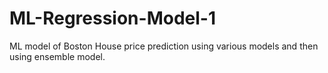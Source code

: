 # ML-Regression-Model-1
ML model of Boston House price prediction using various models and then using ensemble model.

